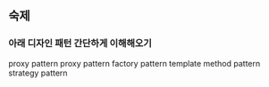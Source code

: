 
## 숙제
### 아래 디자인 패턴 간단하게 이해해오기
proxy pattern
proxy pattern
factory pattern
template method pattern
strategy pattern

